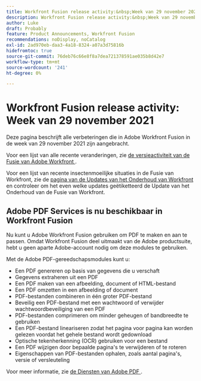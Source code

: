 ```yaml
---
title: Workfront Fusion release activity:&nbsp;Week van 29 november 2021
description: Workfront Fusion release activity:&nbsp;Week van 29 november 2021
author: Luke
draft: Probably
feature: Product Announcements, Workfront Fusion
recommendations: noDisplay, noCatalog
exl-id: 2ad970eb-daa3-4a18-8324-a07a3d75816b
hidefromtoc: true
source-git-commit: 76deb76c66e8f8a7dea721378591ae035b8d42e7
workflow-type: tm+mt
source-wordcount: '241'
ht-degree: 0%

---
```


# Workfront Fusion release activity: Week van 29 november 2021

Deze pagina beschrijft alle verbeteringen die in Adobe Workfront Fusion in de week van 29 november 2021 zijn aangebracht.

Voor een lijst van alle recente veranderingen, zie [ de versieactiviteit van de Fusie van Adobe Workfront ](../../../product-announcements/product-releases/fusion-release-activity/fusion-release-activity.md).

Voor een lijst van recente insectenmoeilijke situaties in de Fusie van Workfront, zie de [ pagina van de Updates van het Onderhoud van Workfront ](https://experienceleague.adobe.com/docs/workfront-known-issues/releases/current-updates.html) en controleer om het even welke updates geëtiketteerd de Update van het Onderhoud van de Fusie van Workfront.

## Adobe PDF Services is nu beschikbaar in Workfront Fusion

Nu kunt u Adobe Workfront Fusion gebruiken om PDF te maken en aan te passen. Omdat Workfront Fusion deel uitmaakt van de Adobe productsuite, hebt u geen aparte Adobe-account nodig om deze modules te gebruiken.

Met de Adobe PDF-gereedschapsmodules kunt u:

* Een PDF genereren op basis van gegevens die u verschaft
* Gegevens extraheren uit een PDF
* Een PDF maken van een afbeelding, document of HTML-bestand
* Een PDF omzetten in een afbeelding of document
* PDF-bestanden combineren in één groter PDF-bestand
* Beveilig een PDF-bestand met een wachtwoord of verwijder wachtwoordbeveiliging van een PDF
* PDF-bestanden comprimeren om minder geheugen of bandbreedte te gebruiken
* Een PDF-bestand lineariseren zodat het pagina voor pagina kan worden gelezen voordat het gehele bestand wordt gedownload
* Optische tekenherkenning (OCR) gebruiken voor een bestand
* Een PDF wijzigen door bepaalde pagina&#39;s te verwijderen of te roteren
* Eigenschappen van PDF-bestanden ophalen, zoals aantal pagina&#39;s, versie of versleuteling

Voor meer informatie, zie [ de Diensten van Adobe PDF ](../../../workfront-fusion/apps-and-their-modules/pdf-modules.md).
